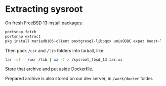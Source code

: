 # Extracting sysroot

On fresh FreeBSD 13 install packages:

```bash
portsnap fetch
portsnap extract
pkg install mariadb105-client postgresql-libpqxx unixODBC expat boost-libs
```

Then pack `/usr` and `/lib` folders into tarball, like:

```bash
tar -cf - /usr /lib | xz -f > /sysroot_fbsd_13.tar.xz
```
Store that archive and put aside Dockerfile.

Prepared archive is also stored on our dev server, in `/work/docker` folder.